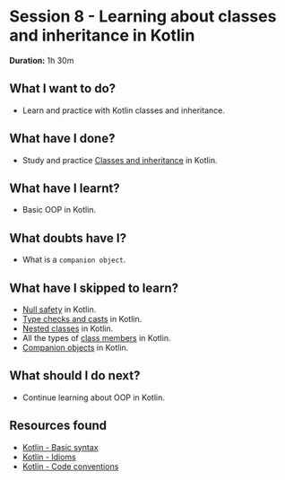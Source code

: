 # Session 8 - Learning about classes and inheritance in Kotlin

**Duration:** 1h 30m

## What I want to do?

- Learn and practice with Kotlin classes and inheritance.

## What have I done?

- Study and practice [Classes and inheritance](https://kotlinlang.org/docs/reference/classes.html) in Kotlin.

## What have I learnt?

- Basic OOP in Kotlin.

## What doubts have I?

- What is a `companion object`.

## What have I skipped to learn?

- [Null safety](https://kotlinlang.org/docs/reference/null-safety.html) in Kotlin.
- [Type checks and casts](https://kotlinlang.org/docs/reference/typecasts.html) in Kotlin.
- [Nested classes](https://kotlinlang.org/docs/reference/nested-classes.html) in Kotlin.
- All the types of [class members](https://kotlinlang.org/docs/reference/classes.html#class-members) in Kotlin.
- [Companion objects](https://kotlinlang.org/docs/reference/classes.html#companion-objects) in Kotlin.

## What should I do next?

- Continue learning about OOP in Kotlin.

## Resources found

- [Kotlin - Basic syntax](https://kotlinlang.org/docs/reference/basic-syntax.html)
- [Kotlin - Idioms](https://kotlinlang.org/docs/reference/idioms.html)
- [Kotlin - Code conventions](https://kotlinlang.org/docs/reference/coding-conventions.html)
